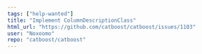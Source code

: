 ```yaml
---
tags: ["help-wanted"]
title: "Implement ColumnDescriptionClass"
html_url: "https://github.com/catboost/catboost/issues/1103"
user: "Noxoomo"
repo: "catboost/catboost"
---
```


